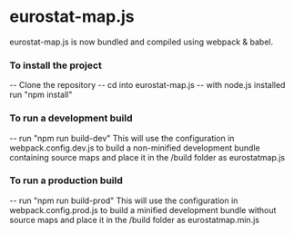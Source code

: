 # eurostat-map.js

eurostat-map.js is now bundled and compiled using webpack & babel.  

### To install the project  

 -- Clone the repository
 -- cd into eurostat-map.js
 -- with node.js installed run "npm install"

### To run a development build

 -- run "npm run build-dev"
 This will use the configuration in webpack.config.dev.js to build a non-minified development bundle containing source maps and place it in the /build folder as eurostatmap.js

### To run a production build

-- run "npm run build-prod"
 This will use the configuration in webpack.config.prod.js to build a minified development bundle without source maps and place it in the /build folder as eurostatmap.min.js
